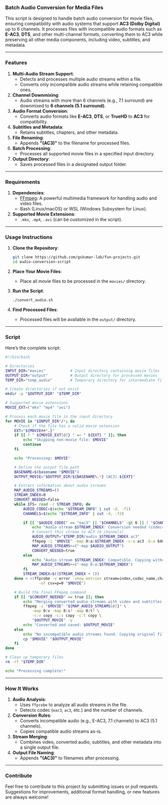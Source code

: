 ### **Batch Audio Conversion for Media Files**

This script is designed to handle batch audio conversion for movie files, ensuring compatibility with audio systems that support **AC3 (Dolby Digital)** up to 6 channels. It processes files with incompatible audio formats such as **E-AC3**, **DTS**, and other multi-channel formats, converting them to AC3 while preserving all other media components, including video, subtitles, and metadata.

---

### **Features**

1. **Multi-Audio Stream Support**:
    - Detects and processes multiple audio streams within a file.
    - Converts only incompatible audio streams while retaining compatible ones.
2. **Channel Downmixing**:
    - Audio streams with more than 6 channels (e.g., 7.1 surround) are downmixed to **6 channels (5.1 surround)**.
3. **Audio Format Conversion**:
    - Converts audio formats like **E-AC3**, **DTS**, or **TrueHD** to **AC3** for compatibility.
4. **Subtitles and Metadata**:
    - Retains subtitles, chapters, and other metadata.
5. **File Renaming**:
    - Appends **"(AC3)"** to the filename for processed files.
6. **Batch Processing**:
    - Processes all supported movie files in a specified input directory.
7. **Output Directory**:
    - Saves processed files in a designated output folder.

---

### **Requirements**

1. **Dependencies**:
    - [FFmpeg](https://ffmpeg.org/): A powerful multimedia framework for handling audio and video files.
    - Bash (Linux/macOS) or WSL (Windows Subsystem for Linux).
2. **Supported Movie Extensions**:
    - `.mkv`, `.mp4`, `.avi` (can be customized in the script).

---

### **Usage Instructions**

1. **Clone the Repository**:
    
    ```bash
    git clone https://github.com/gskumar-lab/fun-projects.git
    cd audio-conversion-script
    
    ```
    
2. **Place Your Movie Files**:
    - Place all movie files to be processed in the `movies/` directory.
3. **Run the Script**:
    
    ```bash
    ./convert_audio.sh
    
    ```
    
4. **Find Processed Files**:
    - Processed files will be available in the `output/` directory.

---

### **Script**

Here’s the complete script:

```bash
#!/bin/bash

# Directories
INPUT_DIR="movies"           # Input directory containing movie files
OUTPUT_DIR="output"          # Output directory for processed movies
TEMP_DIR="temp_audio"        # Temporary directory for intermediate files

# Create directories if not exist
mkdir -p "$OUTPUT_DIR" "$TEMP_DIR"

# Supported movie extensions
MOVIE_EXT=("mkv" "mp4" "avi")

# Process each movie file in the input directory
for MOVIE in "$INPUT_DIR"/*; do
    # Check if the file has a valid movie extension
    EXT="${MOVIE##*.}"
    if [[ ! " ${MOVIE_EXT[@]} " =~ " ${EXT} " ]]; then
        echo "Skipping non-movie file: $MOVIE"
        continue
    fi

    echo "Processing: $MOVIE"

    # Define the output file path
    BASENAME=$(basename "$MOVIE")
    OUTPUT_MOVIE="$OUTPUT_DIR/${BASENAME%.*} (AC3).${EXT}"

    # Extract information about audio streams
    MAP_AUDIO_STREAMS=()
    STREAM_INDEX=0
    CONVERT_NEEDED=false
    while IFS= read -r STREAM_INFO; do
        AUDIO_CODEC=$(echo "$STREAM_INFO" | cut -d, -f1)
        CHANNELS=$(echo "$STREAM_INFO" | cut -d, -f2)

        if [[ "$AUDIO_CODEC" == "eac3" || "$CHANNELS" -gt 6 || ( "$CHANNELS" -ge 6 && "$AUDIO_CODEC" != "ac3" ) ]]; then
            echo "Audio stream $STREAM_INDEX: Conversion needed (codec=$AUDIO_CODEC, channels=$CHANNELS)."
            # Convert this stream to AC3 (6 channels)
            AUDIO_OUTPUT="$TEMP_DIR/audio_$STREAM_INDEX.ac3"
            ffmpeg -i "$MOVIE" -map 0:a:$STREAM_INDEX -c:a ac3 -b:a 640k -ac 6 "$AUDIO_OUTPUT" -y
            MAP_AUDIO_STREAMS+=("-map $AUDIO_OUTPUT")
            CONVERT_NEEDED=true
        else
            echo "Audio stream $STREAM_INDEX: Compatible. Copying without changes."
            MAP_AUDIO_STREAMS+=("-map 0:a:$STREAM_INDEX")
        fi
        STREAM_INDEX=$((STREAM_INDEX + 1))
    done < <(ffprobe -v error -show_entries stream=index,codec_name,channels -select_streams a \
               -of csv=p=0 "$MOVIE")

    # Build the final FFmpeg command
    if [[ "$CONVERT_NEEDED" == true ]]; then
        echo "Merging converted audio streams with video and subtitles..."
        ffmpeg -i "$MOVIE" "${MAP_AUDIO_STREAMS[@]}" \
            -map 0:v -map 0:s? -map 0:t? \
            -c:v copy -c:s copy -c:t copy \
            "$OUTPUT_MOVIE" -y
        echo "Converted and saved: $OUTPUT_MOVIE"
    else
        echo "No incompatible audio streams found. Copying original file."
        cp "$MOVIE" "$OUTPUT_MOVIE"
    fi
done

# Clean up temporary files
rm -rf "$TEMP_DIR"

echo "Processing complete!"

```

---

### **How It Works**

1. **Audio Analysis**:
    - Uses `ffprobe` to analyze all audio streams in the file.
    - Detects codec (`eac3`, `ac3`, etc.) and the number of channels.
2. **Conversion Rules**:
    - Converts incompatible audio (e.g., E-AC3, 7.1 channels) to AC3 (5.1 channels).
    - Copies compatible audio streams as-is.
3. **Stream Merging**:
    - Combines video, converted audio, subtitles, and other metadata into a single output file.
4. **Output File Naming**:
    - Appends **"(AC3)"** to filenames after processing.

---

### **Contribute**

Feel free to contribute to this project by submitting issues or pull requests. Suggestions for improvements, additional format handling, or new features are always welcome!